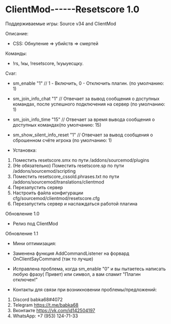 # ClientMod------Resetscore 1.0
Поддерживаемые игры: Source v34 and ClientMod

Описание: 
- CSS: Обнуление => убийств => смертей

Команды: 
- !rs, !кы, !resetscore, !куыуесщку.

Cvar:
- sm_enable 					"1" 					// 1 - Включить, 0 - Отключить плагин. (по умолчанию: 1)
- sm_join_info_chat 			"1" 					// Отвечает за вывод сообщения о доступных командах, после успешного подключения на сервер (по умолчанию: 1)
- sm_join_info_time				"15"					// Отвечает за время вывода сообщения о доступных командах(по умолчанию: 15)
- sm_show_silent_info_reset 	"1"						// Отвечает за вывод сообщения о сброшенном счёте игрока (по умолчанию: 1)

- Установка:
1) Поместить resetscore.smx по пути /addons/sourcemod/plugins
2) (Не обязательно) Поместить resetscore.sp по пути /addons/sourcemod/scripting
3) Поместить resetscore_cssold.phrases.txt по пути /addons/sourcemod/translations/clientmod
4) Перезапустить сервер
4) Настроить файла конфигурации cfg/sourcemod/clientmod/resetscore.cfg
5) Перезапустить сервер и наслаждаться работой плагина

Обновление 1.0
- Релиз под ClientMod

Обновление 1.1
- Мини оптимизация:
- Заменена функция AddCommandListener на форвард OnClientSayCommand (так то лучше)
- Исправлена проблема, когда sm_enable "0" и вы пытаетесь написать любую фразу( Привет) или символ, а вам спамит "Плагин отключен!"

- Контакты для связи при возникновении проблемы/предложений: 
1. Discord babka68#4072
2. Telegram https://t.me/babka68
3. Вконтакте https://vk.com/id142504197
4. WhatsApp: +7 (953) 124-71-33

